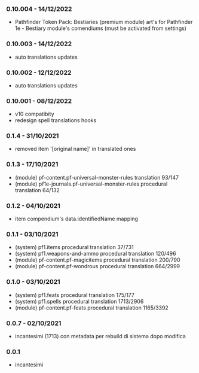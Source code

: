 ### 0.10.004 - 14/12/2022
- Pathfinder Token Pack: Bestiaries (premium module) art's for Pathfinder 1e - Bestiary module's comendiums (must be activated from settings)

### 0.10.003 - 14/12/2022
- auto translations updates

### 0.10.002 - 12/12/2022
- auto translations updates

### 0.10.001 - 08/12/2022
- v10 compatibity
- redesign spell translations hooks
  
### 0.1.4 - 31/10/2021
- removed item '[original name]' in translated ones
  
### 0.1.3 - 17/10/2021
- (module) pf-content.pf-universal-monster-rules translation 93/147
- (module) pf1e-journals.pf-universal-monster-rules procedural translation 64/132
  
### 0.1.2 - 04/10/2021
- item compendium's data.identifiedName mapping
  
### 0.1.1 - 03/10/2021
- (system) pf1.items procedural translation 37/731
- (system) pf1.weapons-and-ammo procedural translation 120/496
- (module) pf-content.pf-magicitems procedural translation 200/790
- (module) pf-content.pf-wondrous procedural translation 664/2999
  
### 0.1.0 - 03/10/2021
- (system) pf1.feats procedural translation 175/177
- (system) pf1.spells procedural translation 1713/2906
- (module) pf-content.pf-feats procedural translation 1165/3392
  
### 0.0.7 - 02/10/2021
- incantesimi (1713) con metadata per rebuild di sistema dopo modifica
  
### 0.0.1
- incantesimi